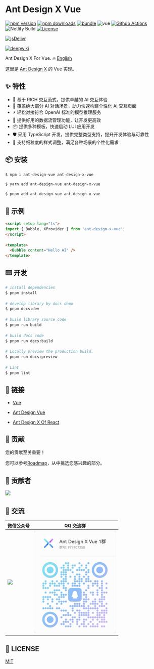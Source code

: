 # Ant Design X Vue

[![npm version][npm-version-src]][npm-version-href]
[![npm downloads][npm-downloads-src]][npm-downloads-href]
[![bundle][bundle-src]][bundle-href]
![vue][vue-version-src]
[![Github Actions][github-actions-src]][github-actions-href]
![Netlify Build][netlify-build-src]
[![License][license-src]][license-href]

[![jsDelivr][jsdelivr-src]][jsdelivr-href]

[![deepwiki][deepwiki-src]][deepwiki-href]

Ant Design X For Vue. 🔥 [English](./README.en.md)

这里是 [Ant Design X](https://github.com/ant-design/x) 的 Vue 实现。

## ✨ 特性

- 🌈 基于 RICH 交互范式，提供卓越的 AI 交互体验
- 🧩 覆盖绝大部分 AI 对话场景，助力快速构建个性化 AI 交互页面
- ⚡ 轻松对接符合 OpenAI 标准的模型推理服务
- 🔄 提供好用的数据流管理功能，让开发更高效
- 📦 提供多种模板，快速启动 LUI 应用开发
- 🛡 采用 TypeScript 开发，提供完整类型支持，提升开发体验与可靠性
- 🎨 支持细粒度的样式调整，满足各种场景的个性化需求


## 📦 安装

```bash
$ npm i ant-design-vue ant-design-x-vue
```

```bash
$ yarn add ant-design-vue ant-design-x-vue
```

```bash
$ pnpm add ant-design-vue ant-design-x-vue
```

## 🔨 示例

```html
<script setup lang="ts">
import { Bubble, XProvider } from 'ant-design-x-vue';
</script>

<template>
  <Bubble content="Hello AI" />
</template>
```

## ⌨️ 开发

```bash
# install dependencies
$ pnpm install

# develop library by docs demo
$ pnpm docs:dev

# build library source code
$ pnpm run build

# build docs code
$ pnpm run docs:build

# Locally preview the production build.
$ pnpm run docs:preview

# Lint
$ pnpm lint
```

## 🔗 链接

* [Vue](https://vuejs.org/)

* [Ant Design Vue](https://www.antdv.com/)

* [Ant Design X Of React](https://x.ant.design/)

## 🤝 贡献

您的贡献至关重要！

您可以参考[Roadmap](https://github.com/wzc520pyfm/ant-design-x-vue/issues/1)，从中挑选您感兴趣的部分。

## 👥 贡献者

<a href="https://github.com/wzc520pyfm/ant-design-x-vue/graphs/contributors">
  <img src="https://contrib.rocks/image?repo=wzc520pyfm/ant-design-x-vue" />
</a>

## 💬 交流

| 微信公众号                                                      | QQ 交流群                                                               |
| ------------------------------------------------------------- | ---------------------------------------------------------------------- |
| <img src="./docs/public/images//wechat_public_account.jpg" /> | <img src="./docs/public/images/QQ_group_1.jpg" style="width: 260px" /> |

## 📄 LICENSE

[MIT](./LICENSE)

<!-- Badges -->

[npm-version-src]: https://img.shields.io/npm/v/ant-design-x-vue.svg?style=flat
[npm-version-href]: https://npmjs.com/package/ant-design-x-vue
[npm-downloads-src]: https://img.shields.io/npm/dm/ant-design-x-vue.svg?style=flat
[npm-downloads-href]: https://npmjs.com/package/ant-design-x-vue
[bundle-src]: https://img.shields.io/bundlephobia/minzip/ant-design-x-vue?style=flat
[bundle-href]: https://bundlephobia.com/result?p=ant-design-x-vue
[vue-version-src]: https://img.shields.io/badge/vue-%20%3E%3D%203.5-47c219
[github-actions-src]: https://img.shields.io/github/actions/workflow/status/wzc520pyfm/ant-design-x-vue/ci.yml?branch=main&style=flat
[github-actions-href]: https://github.com/wzc520pyfm/ant-design-x-vue/actions?query=workflow%3Aci
[netlify-build-src]: https://img.shields.io/netlify/cb006e4e-afce-4c3e-9652-6f8a065b5b6e
[license-src]: https://img.shields.io/github/license/wzc520pyfm/ant-design-x-vue?style=flat
[license-href]: https://github.com/wzc520pyfm/ant-design-x-vue/blob/main/LICENSE
[jsdelivr-src]: https://data.jsdelivr.com/v1/package/npm/ant-design-x-vue/badge
[jsdelivr-href]: https://www.jsdelivr.com/package/npm/ant-design-x-vue

[deepwiki-src]: https://img.shields.io/badge/deepwiki-f8f7f6?style=flat
[deepwiki-href]: https://deepwiki.com/wzc520pyfm/ant-design-x-vue
